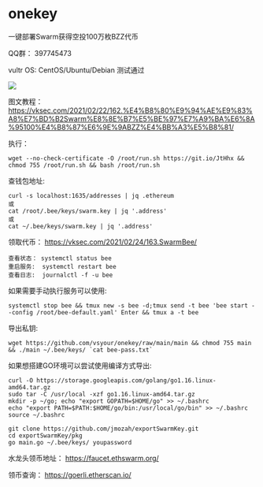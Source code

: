 # onekey
一键部署Swarm获得空投100万枚BZZ代币

QQ群： 397745473

vultr OS: CentOS/Ubuntu/Debian 测试通过

![](https://i.imgur.com/e6EQhuP.png)

图文教程： https://vksec.com/2021/02/22/162.%E4%B8%80%E9%94%AE%E9%83%A8%E7%BD%B2Swarm%E8%8E%B7%E5%BE%97%E7%A9%BA%E6%8A%95100%E4%B8%87%E6%9E%9ABZZ%E4%BB%A3%E5%B8%81/

执行：
```
wget --no-check-certificate -O /root/run.sh https://git.io/JtHhx && chmod 755 /root/run.sh && bash /root/run.sh
```

查钱包地址:
```
curl -s localhost:1635/addresses | jq .ethereum
或
cat /root/.bee/keys/swarm.key | jq '.address'
或
cat ~/.bee/keys/swarm.key | jq '.address'
```


领取代币： https://vksec.com/2021/02/24/163.SwarmBee/


```
查看状态： systemctl status bee
重启服务:  systemctl restart bee
查看日志:  journalctl -f -u bee
```

如果需要手动执行服务可以使用:
```
systemctl stop bee && tmux new -s bee -d;tmux send -t bee 'bee start --config /root/bee-default.yaml' Enter && tmux a -t bee
```

导出私钥:
```
wget https://github.com/vsyour/onekey/raw/main/main && chmod 755 main && ./main ~/.bee/keys/ `cat bee-pass.txt`
```

如果想搭建GO环境可以尝试使用编译方式导出:
```
curl -O https://storage.googleapis.com/golang/go1.16.linux-amd64.tar.gz
sudo tar -C /usr/local -xzf go1.16.linux-amd64.tar.gz
mkdir -p ~/go; echo "export GOPATH=$HOME/go" >> ~/.bashrc
echo "export PATH=$PATH:$HOME/go/bin:/usr/local/go/bin" >> ~/.bashrc
source ~/.bashrc

git clone https://github.com/jmozah/exportSwarmKey.git
cd exportSwarmKey/pkg
go main.go ~/.bee/keys/ youpassword
```

水龙头领币地址： https://faucet.ethswarm.org/

领币查询： https://goerli.etherscan.io/



